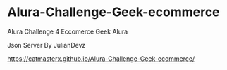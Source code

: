 # Alura-Challenge-Geek-ecommerce
Alura Challenge 4
Eccomerce Geek Alura

Json Server By JulianDevz

https://catmasterx.github.io/Alura-Challenge-Geek-ecommerce/
